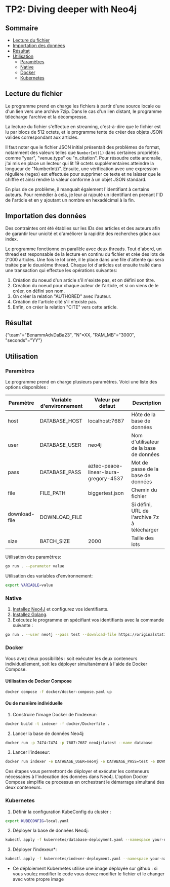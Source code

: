 # TP2: Diving deeper with Neo4j

## Sommaire

- [Lecture du fichier](#lecture-du-fichier)
- [Importation des données](#importation-des-données)
- [Résultat](#résultat)
- [Utilisation](#utilisation)
  - [Paramètres](#paramètres)
  - [Native](#native)
  - [Docker](#docker)
  - [Kubernetes](#kubernetes)

## Lecture du fichier

Le programme prend en charge les fichiers à partir d'une source locale ou d'un lien vers une archive 7zip. Dans le cas d'un lien distant, le programme télécharge l'archive et la décompresse.

La lecture du fichier s'effectue en streaming, c'est-à-dire que le fichier est lu par blocs de 512 octets, et le programme tente de créer des objets JSON valides correspondant aux articles.

Il faut noter que le fichier JSON initial présentait des problèmes de format, notamment des valeurs telles que `NumberInt(1)` dans certaines propriétés comme "year", "venue.type" ou "n_citation". Pour résoudre cette anomalie, j'ai mis en place un lecteur qui lit 19 octets supplémentaires atteindre la longueur de "NumberInt()". Ensuite, une vérification avec une expression régulière (regex) est effectuée pour supprimer ce texte et ne laisser que le chiffre et ainsi rendre la valeur conforme à un objet JSON standard.

En plus de ce problème, il manquait également l'identifiant à certains auteurs. Pour remédier à cela, je leur ai rajouté un identifiant en prenant l'ID de l'article et en y ajoutant un nombre en hexadécimal à la fin.

## Importation des données

Des contraintes ont été établies sur les IDs des articles et des auteurs afin de garantir leur unicité et d'améliorer la rapidité des recherches grâce aux index.

Le programme fonctionne en parallèle avec deux threads. Tout d'abord, un thread est responsable de la lecture en continu du fichier et crée des lots de 2'000 articles. Une fois le lot créé, il le place dans une file d'attente qui sera traitée par le deuxième thread. 
Chaque lot d'articles est ensuite traité dans une transaction qui effectue les opérations suivantes:
1. Création du noeud d'un article s'il n'existe pas, et on défini son titre.
2. Création du noeud pour chaque auteur de l'article, et si on viens de le créer, on défini son nom.
3. On créer la relation "AUTHORED" avec l'auteur.
4. Création de l'article cité s'il n'existe pas.
5. Enfin, on créer la relation "CITE" vers cette article.

## Résultat

{"team"="BenammAdvDaBa23", "N"=XX, "RAM_MB"="3000", "seconds"="YY"}

## Utilisation

### Paramètres

Le programme prend en charge plusieurs paramètres. Voici une liste des options disponibles :

| Paramètre | Variable d'environnement | Valeur par défaut | Description |
|---|---|---|---|
| host | DATABASE_HOST | localhost:7687 | Hôte de la base de données |
| user | DATABASE_USER | neo4j | Nom d'utilisateur de la base de données |
| pass | DATABASE_PASS | aztec-peace-linear-laura-gregory-4537 | Mot de passe de la base de données |
| file | FILE_PATH | biggertest.json | Chemin du fichier |
| download-file | DOWNLOAD_FILE |  | Si défini, URL de l'archive 7z à télécharger |
| size | BATCH_SIZE | 2000 | Taille des lots |

Utilisation des paramètres: 
```bash
go run . --parameter value 
```

Utilisation des variables d'environnement: 
```bash
export VARIABLE=value
```

### Native

1. [Installez Neo4J](https://neo4j.com/docs/operations-manual/current/installation/) et configurez vos identifiants.
2. [Installez Golang](https://go.dev/doc/install). 
3. Exécutez le programme en spécifiant vos identifiants avec la commande suivante :
```bash 
go run . --user neo4j --pass test --download-file https://originalstatic.aminer.cn/misc/dblp.v13.7z
```

### Docker

Vous avez deux possibilités : soit exécuter les deux conteneurs individuellement, soit les déployer simultanément à l'aide de Docker Compose.

#### Utilisation de Docker Compose

```bash
docker compose -f docker/docker-compose.yaml up
```

#### Ou de manière individuelle

1. Construire l'image Docker de l'indexeur:
```bash
docker build -t indexer -f docker/Dockerfile .
```

2. Lancer la base de données Neo4j:
```bash
docker run -p 7474:7474 -p 7687:7687 neo4j:latest --name database
```

3. Lancer l'indexeur:
```bash
docker run indexer -e DATABASE_USER=neo4j -e DATABASE_PASS=test -e DOWNLOAD_FILE=https://originalstatic.aminer.cn/misc/dblp.v13.7z --name indexer
```

Ces étapes vous permettront de déployer et exécuter les conteneurs nécessaires à l'indexation des données dans Neo4j. L'option Docker Compose simplifie ce processus en orchestrant le démarrage simultané des deux conteneurs.

### Kubernetes

1. Définir la configuration KubeConfig du cluster :
```bash
export KUBECONFIG=local.yaml
```

2. Déployer la base de données Neo4j:
```bash
kubectl apply -f kubernetes/database-deployment.yaml --namespace your-namespace
```

3. Déployer l'indexeur*:
```bash
kubectl apply -f kubernetes/indexer-deployment.yaml --namespace your-namespace
```
* Ce déploiement Kubernetes utilise une image déployée sur github : si vous voulez modifier le code vous devez modifier le fichier et le changer avec votre propre image